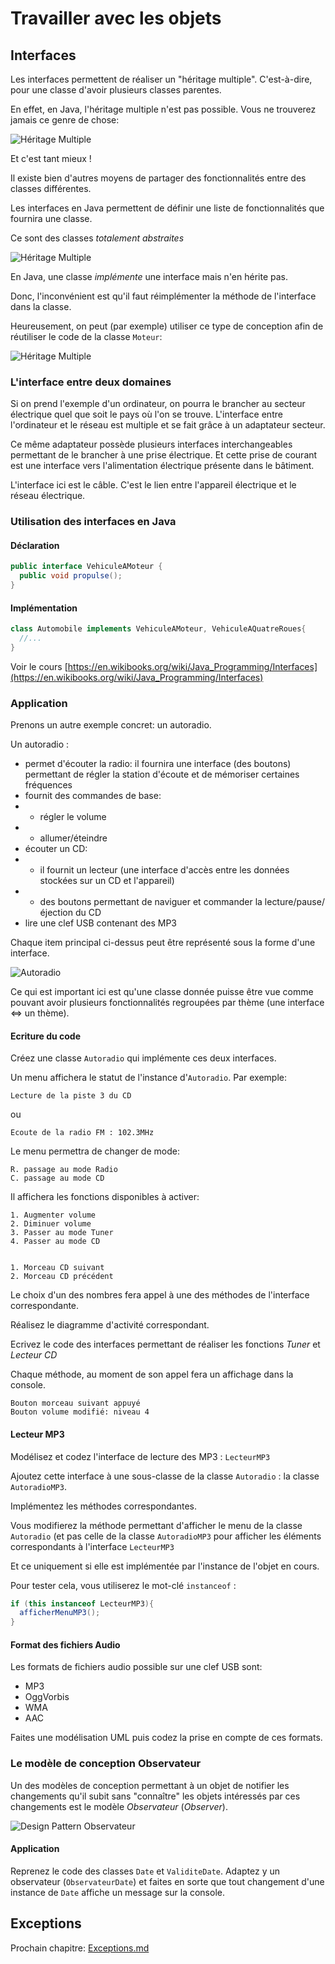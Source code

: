 # Travailler avec les objets

## Interfaces

Les interfaces permettent de réaliser un "héritage multiple". C'est-à-dire, pour une classe d'avoir plusieurs classes parentes.

En effet, en Java, l'héritage multiple n'est pas possible. Vous ne trouverez jamais ce genre de chose:

![Héritage Multiple](images/HeritageMultiple.png)

Et c'est tant mieux !

Il existe bien d'autres moyens de partager des fonctionnalités entre des classes différentes.

Les interfaces en Java permettent de définir une liste de fonctionnalités que fournira une classe.

Ce sont des classes *totalement abstraites*

![Héritage Multiple](images/HeritageMultInterface.png)

En Java, une classe *implémente* une interface mais n'en hérite pas.

Donc, l'inconvénient est qu'il faut réimplémenter la méthode de l'interface dans la classe.

Heureusement, on peut (par exemple) utiliser ce type de conception afin de réutiliser le code de la classe `Moteur`:

![Héritage Multiple](images/HeritageMultInterfaceEtUtilise.png)



### L'interface entre deux domaines

Si on prend l'exemple d'un ordinateur, on pourra le brancher au secteur électrique quel que soit le pays où l'on se trouve. L'interface entre l'ordinateur et le réseau est multiple et se fait grâce à un adaptateur secteur.

Ce même adaptateur possède plusieurs interfaces interchangeables permettant de le brancher à une prise électrique. Et cette prise de courant est une interface vers l'alimentation électrique présente dans le bâtiment.

L'interface ici est le câble. C'est le lien entre l'appareil électrique et le réseau électrique.


### Utilisation des interfaces en Java

#### Déclaration
```java
public interface VehiculeAMoteur {
  public void propulse();
}

```

#### Implémentation
```java
class Automobile implements VehiculeAMoteur, VehiculeAQuatreRoues{
  //...
}

```


Voir le cours [https://en.wikibooks.org/wiki/Java_Programming/Interfaces](https://en.wikibooks.org/wiki/Java_Programming/Interfaces)


### Application
Prenons un autre exemple concret: un autoradio.

Un autoradio  :
* permet d'écouter la radio: il fournira une interface (des boutons) permettant de régler la station d'écoute et de mémoriser certaines fréquences
* fournit des commandes de base:
* * régler le volume
* * allumer/éteindre
* écouter un CD:
* * il fournit un lecteur (une interface d'accès entre les données stockées sur un CD et l'appareil)
* * des boutons permettant de naviguer et commander la lecture/pause/éjection du CD
* lire une clef USB contenant des MP3

Chaque item principal ci-dessus peut être représenté sous la forme d'une interface.


![Autoradio](images/Autoradio.png)


Ce qui est important ici est qu'une classe donnée puisse être vue comme pouvant avoir plusieurs fonctionnalités regroupées par thème (une interface <=> un thème).

#### Ecriture du code

Créez une classe `Autoradio` qui implémente ces deux interfaces.

Un menu affichera le statut de l'instance d'`Autoradio`. Par exemple:

```
Lecture de la piste 3 du CD
```

ou

```
Ecoute de la radio FM : 102.3MHz
```
Le menu permettra de changer de mode:

```
R. passage au mode Radio
C. passage au mode CD
```

Il affichera les fonctions disponibles à activer:

```
1. Augmenter volume
2. Diminuer volume
3. Passer au mode Tuner
4. Passer au mode CD


1. Morceau CD suivant
2. Morceau CD précédent

```

Le choix d'un des nombres fera appel à une des méthodes de l'interface correspondante.

Réalisez le diagramme d'activité correspondant.

Ecrivez le code des interfaces permettant de réaliser les fonctions *Tuner* et *Lecteur CD*

Chaque méthode, au moment de son appel fera un affichage dans la console.

```
Bouton morceau suivant appuyé
Bouton volume modifié: niveau 4
```


#### Lecteur MP3

Modélisez et codez l'interface de lecture des MP3 : `LecteurMP3`

Ajoutez cette interface à une sous-classe de la classe `Autoradio` : la classe `AutoradioMP3`.

Implémentez les méthodes correspondantes.

Vous modifierez la méthode permettant d'afficher le menu de la classe `Autoradio` (et pas celle de la classe `AutoradioMP3` pour afficher les éléments correspondants à l'interface `LecteurMP3`

Et ce uniquement si elle est implémentée par l'instance de l'objet en cours.

Pour tester cela, vous utiliserez le mot-clé `instanceof` :

```java
if (this instanceof LecteurMP3){
  afficherMenuMP3();
}

```

#### Format des fichiers Audio

Les formats de fichiers audio possible sur une clef USB sont:
* MP3
* OggVorbis
* WMA
* AAC

Faites une modélisation UML puis codez la prise en compte de ces formats.

### Le modèle de conception Observateur

Un des modèles de conception permettant à un objet de notifier les changements qu'il subit sans "connaître" les objets intéressés par ces changements est le modèle *Observateur* (*Observer*).

![Design Pattern Observateur](images/Observateur.png)

#### Application

Reprenez le code des classes `Date` et `ValiditeDate`.  Adaptez y un observateur (`ObservateurDate`) et faites en sorte que tout changement d'une instance de `Date` affiche un message sur la console.


## Exceptions
Prochain chapitre: [Exceptions.md](Exceptions.md)
